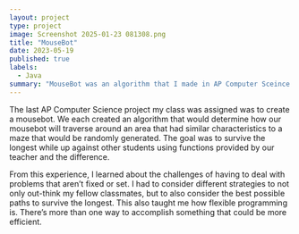 ```yaml
---
layout: project
type: project
image: Screenshot 2025-01-23 081308.png
title: "MouseBot"
date: 2023-05-19
published: true
labels:
  - Java
summary: "MouseBot was an algorithm that I made in AP Computer Sceince that would compete with other students."
---
```


The last AP Computer Science project my class was assigned was to create a mousebot. We each created an algorithm that would determine how our mousebot will traverse around an area that had similar characteristics to a maze that would be randomly generated. The goal was to survive the longest while up against other students using functions provided by our teacher and the difference.

From this experience, I learned about the challenges of having to deal with problems that aren’t fixed or set. I had to consider different strategies to not only out-think my fellow classmates, but to also consider the best possible paths to survive the longest. This also taught me how flexible programming is. There’s more than one way to accomplish something that could be more efficient. 
